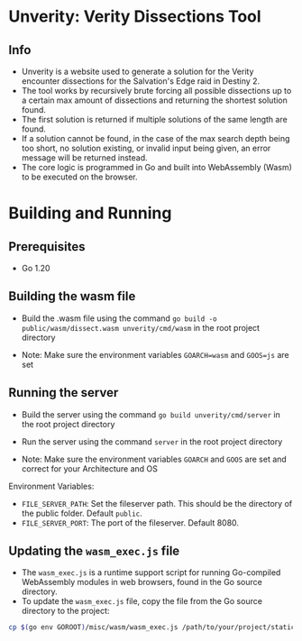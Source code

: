 # Unverity: Verity Dissections Tool

## Info

- Unverity is a website used to generate a solution for the Verity encounter dissections for the Salvation's Edge raid in Destiny 2.
- The tool works by recursively brute forcing all possible dissections up to a certain max amount of dissections and returning the shortest solution found.
- The first solution is returned if multiple solutions of the same length are found.
- If a solution cannot be found, in the case of the max search depth being too short, no solution existing, or invalid input being given, an error message will be returned instead.
- The core logic is programmed in Go and built into WebAssembly (Wasm) to be executed on the browser.

# Building and Running

## Prerequisites

- Go 1.20

## Building the wasm file

- Build the .wasm file using the command `go build -o public/wasm/dissect.wasm unverity/cmd/wasm` in the root project directory

- Note: Make sure the environment variables `GOARCH=wasm` and `GOOS=js` are set

## Running the server

- Build the server using the command `go build unverity/cmd/server` in the root project directory
- Run the server using the command `server` in the root project directory

- Note: Make sure the environment variables `GOARCH` and `GOOS` are set and correct for your Architecture and OS

Environment Variables:
- `FILE_SERVER_PATH`: Set the fileserver path. This should be the directory of the public folder. Default `public`.
- `FILE_SERVER_PORT`: The port of the fileserver. Default 8080.

## Updating the `wasm_exec.js` file

- The `wasm_exec.js` is a runtime support script for running Go-compiled WebAssembly modules in web browsers, found in the Go source directory.
- To update the `wasm_exec.js` file, copy the file from the Go source directory to the project:

```sh
cp $(go env GOROOT)/misc/wasm/wasm_exec.js /path/to/your/project/static/wasm/
```
